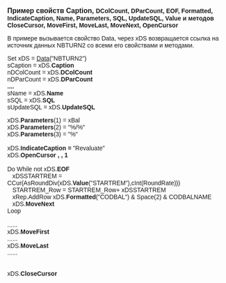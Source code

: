 ﻿<html>
<head>
<title>Data</title>
</head>

<body>

<p><strong><font size="3" face="Arial">Пример свойств Caption, </font><font
face="Arial">DColCount, DParCount, EOF, Formatted, IndicateCaption, 
Name, Parameters, SQL, UpdateSQL, Value и методов CloseCursor, MoveFirst, 
MoveLast, MoveNext, OpenCursor</font></strong></p>

<p><font face="Arial">В примере вызывается свойство Data, через xDS 
возвращается ссылка на источник данных NBTURN2 со всеми его свойствами и 
методами. </font></p>

<p><font face="Arial">Set xDS = <a href="../Functions/Functions/SysDefManagment/Data.html">
Data</a>(&quot;NBTURN2&quot;)<strong><br>
</strong>sCaption = xDS.<strong>Caption</strong> <br>
nDColCount = xDS.<strong>DColCount<br>
</strong>nDParCount = xDS.<strong>DParCount<br>
....<br>
</strong>sName = xDS.<strong>Name</strong> <br>
sSQL = xDS.<strong>SQL<br>
</strong>sUpdateSQL = xDS.<strong>UpdateSQL</strong></font></p>

<p><font face="Arial">xDS.<strong>Parameters</strong>(1) = xBal<br>
xDS.<strong>Parameters</strong>(2) = &quot;%/%&quot;<br>
xDS.<strong>Parameters</strong>(3) = &quot;%&quot;<br>
<br>
xDS.<strong>IndicateCaption = </strong>&quot;Revaluate&quot;<br>
xDS.<strong>OpenCursor , , 1</strong><br>
<br>
Do While not xDS.<strong>EOF</strong><br>
&nbsp;&nbsp; xDSSTARTREM = CCur(AsRoundDiv(xDS.<strong>Value</strong>(&quot;STARTREM&quot;),cInt(RoundRate)))
<br>
&nbsp;&nbsp; STARTREM_Row = STARTREM_Row+ xDSSTARTREM<br>
&nbsp;&nbsp; xRep.AddRow xDS.<strong>Formatted</strong>(&quot;CODBAL&quot;) &amp; Space(2) &amp; 
CODBALNAME<br>
&nbsp;&nbsp; xDS.<strong>MoveNext</strong><br>
Loop <br>
<br>
......<br>
xDS.<strong>MoveFirst<br>
</strong>......<br>
xDS.<strong>MoveLast<br>
</strong>......<br>
<br>
<br>
xDS.<strong>CloseCursor</strong>&nbsp;&nbsp;&nbsp;&nbsp; <br>
</font></p>
</body>
</html>
